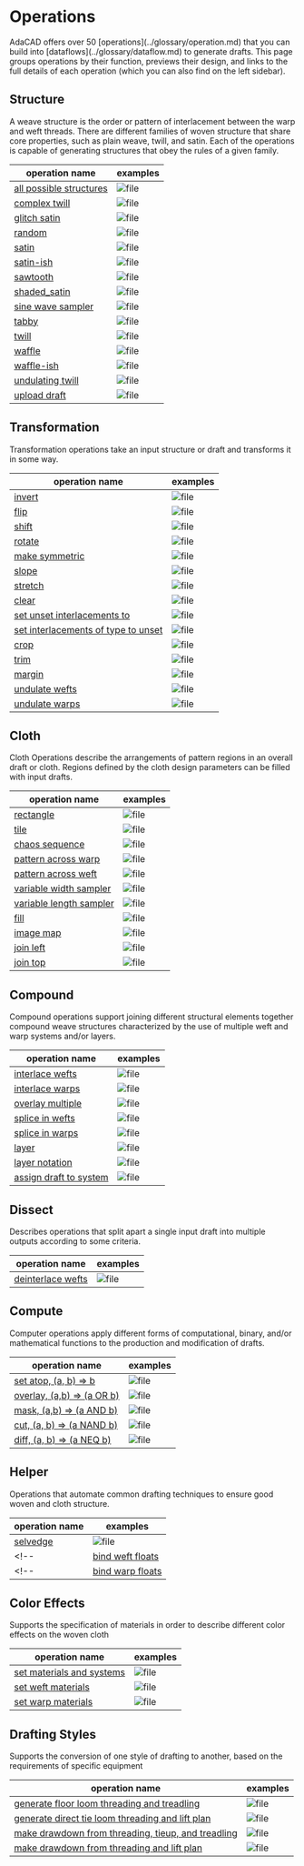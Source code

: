 # Operations
<div class="emph">
AdaCAD offers over 50 [operations](../glossary/operation.md) that you can build into [dataflows](../glossary/dataflow.md) to generate drafts. This page groups operations by their function, previews their design, and links to the full details of each operation (which you can also find on the left sidebar).
</div>
<!-- consider sets: 
basic / advanced
synth
profile drafting
floor and shaft loom
imagery
sampling
compound/complex -->


## Structure 

A weave structure is the order or pattern of interlacement between the warp and weft threads. There are different families of woven structure that share core properties, such as plain weave, twill, and satin. Each of the operations is capable of generating structures that obey the rules of a given family. 

 | operation name  | examples |
 | ------- | ------- | 
| [all possible structures](./combos) | ![file](./img/combos.png) |  
| [complex twill](./complextwill) | ![file](./img/complextwill.png) | 
| [glitch satin](./glitchsatin) | ![file](./img/glitchsatin.png) |  
| [random](./random) | ![file](./img/random.png) |  
| [satin](./satin) |![file](./img/satin.png) |  
| [satin-ish](./satinish) | ![file](./img/satinish.png) |  
| [sawtooth](./sawtooth) | ![file](./img/sawtooth.png) |  
| [shaded_satin](./shaded_satin) | ![file](./img/shaded_satin.png) |  
| [sine wave sampler](./sine) | ![file](./img/sine.png) |  
| [tabby](./tabbyder) | ![file](./img/tabbyder.png) |  
| [twill](./twill) | ![file](./img/twill.png) |  
| [waffle](./waffle) | ![file](./img/waffle.png) |  
| [waffle-ish](./waffleish) | ![file](./img/waffleish.png)|  
| [undulating twill](./undulatingtwill) | ![file](./img/undulatingtwill.png) |  
| [upload draft](./bwimagemap) | ![file](./img/bwimagemap.png) |  


## Transformation 
Transformation operations take an input structure or draft and transforms it in some way.

| operation name  | examples |
 | -------- | ------- | 
| [invert](./invert) | ![file](./img/invert.png) |  
| [flip](./flip) | ![file](./img/flip.png) |  
| [shift](./shift) | ![file](./img/shift.png)|  
| [rotate](./rotate) | ![file](./img/rotate.png) |  
| [make symmetric](./makesymmetric) | ![file](./img/makesymmetric.png) |  
| [slope](./slope) | ![file](./img/slope.png) |  
| [stretch](./stretch) | ![file](./img/stretch.png)|  
| [clear](./clear) | ![file](./img/clear.png)|  
| [set unset interlacements to](./set_unset) | ![file](./img/set_unset.png) |  
| [set interlacements of type to unset ](./set_down_to_unset) | ![file](./img/set_down_to_unset.png) |  
| [crop](./crop) | ![file](./img/crop.png) |  
| [trim](./trim) | ![file](./img/trim.png) |  
| [margin](./margin) | ![file](./img/margin.png)|  
| [undulate wefts](./undulatewefts) | ![file](./img/undulatewefts.png) |  
| [undulate warps](./undulatewarps) | ![file](./img/undulatewarps.png) |  


## Cloth 
Cloth Operations describe the arrangements of pattern regions in an overall draft or cloth. Regions defined by the cloth design parameters can be filled with input drafts. 

 | operation name  | examples |
 | -------- | ------- | 
| [rectangle](./rectangle) | ![file](./img/rectangle.png) |  
| [tile](./tile) | ![file](./img/tile.png) |  
| [chaos sequence](./chaos) | ![file](./img/chaos.png)|  
| [pattern across warp](./warp_profile) | ![file](./img/warp_profile.png) |  
| [pattern across weft](./weft_profile) | ![file](./img/weft_profile.png) |  
| [variable width sampler](./sample_width) | ![file](./img/sample_width.png)|  
| [variable length sampler](./sample_length) | ![file](./img/sample_length.png) |  
| [fill](./fill) | ![file](./img/fill.png) |  
| [image map](./imagemap) | ![file](./img/imagemap.png) |  
| [join left](./join_left) | ![file](./img/join_left.png) |  
| [join top](./join_top) | ![file](./img/join_top.png) |  

## Compound
Compound operations support joining different structural elements together compound weave structures characterized by the use of multiple weft and warp systems and/or layers.

 | operation name  | examples |
 | -------- | ------- | 
| [interlace wefts](./interlace) | ![file](./img/interlace.png) |  
| [interlace warps](./interlacewarps) | ![file](./img/interlacewarps.png) |  
| [overlay multiple](./overlay_multiple) | ![file](./img/overlay_multiple.png) |  
| [splice in wefts](./splice_in_wefts) | ![file](./img/splice_in_wefts.png) |  
| [splice in warps](./splice_in_warps) | ![file](./img/splice_in_warps.png)|  
| [layer](./layer) | ![file](./img/layer.png) |  
| [layer notation](./notation) | ![file](./img/notation.png) |  
| [assign draft to system](./assign_systems) | ![file](./img/assign_systems.png) |  

## Dissect
Describes operations that split apart a single input draft into multiple outputs according to some criteria.

 | operation name  | examples |
| -------- | ------- | 
| [deinterlace wefts](./deinterlace) | ![file](./img/deinterlace.png) |  


## Compute
Computer operations apply different forms of computational, binary, and/or mathematical functions to the production and modification of drafts.

 | operation name  | examples |
 | -------- | ------- | 
| [set atop, (a, b) => b](./atop) | ![file](./img/atop.png) |  
| [overlay, (a,b) => (a OR b)](./overlay) | ![file](./img/overlay.png) |  
| [mask, (a,b) => (a AND b)](./mask) | ![file](./img/mask.png) |  
| [cut, (a, b) => (a NAND b)](./cutout) | ![file](./img/cutout.png) |  
| [diff, (a, b) => (a NEQ b)](./diff) | ![file](./img/diff.png) |  

## Helper
Operations that automate common drafting techniques to ensure good woven and cloth structure.

 | operation name  | examples |
 | -------- | ------- | 
| [selvedge](./selvedge) | ![file](./img/selvedge.png) |  
<!-- | [bind weft floats](./bind_weft_floats) | ![file](./img/.png) |   -->
<!-- | [bind warp floats](./bind_warp_floats) | ![file](./img/.png) |   -->


## Color Effects
Supports the specification of materials in order to describe different color effects on the woven cloth

 | operation name  | examples |
 | -------- | ------- | 
| [set materials and systems](./apply_materials) | ![file](./img/apply_materials.png) |  
| [set weft materials](./apply_weft_materials) | ![file](./img/apply_weft_materials.png) |  
| [set warp materials](./apply_warp_materials) | ![file](./img/apply_warp_materials.png) |  


## Drafting Styles
Supports the conversion of one style of drafting to another, based on the requirements of specific equipment


 | operation name  | examples |
 | -------- | ------- | 
| [generate floor loom threading and treadling](./floor_loom) | ![file](./img/floor_loom.png) |  
| [generate direct tie loom threading and lift plan](./direct_loom) | ![file](./img/direct_loom.png) |  
| [make drawdown from threading, tieup, and treadling](./drawdown) | ![file](./img/drawdown.png) |  
| [make drawdown from threading and lift plan](./directdrawdown) | ![file](./img/directdrawdown.png) |  